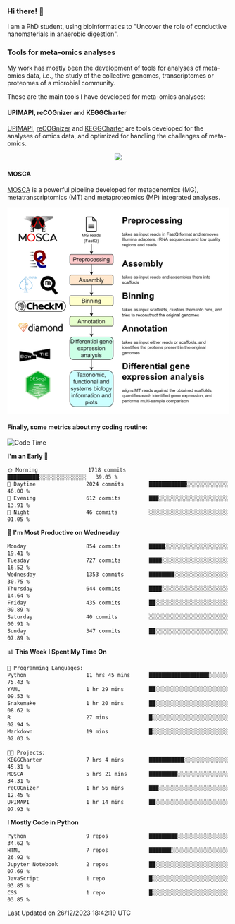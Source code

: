### Hi there! 👋

I am a PhD student, using bioinformatics to "Uncover the role of conductive nanomaterials in anaerobic digestion".

### Tools for meta-omics analyses

My work has mostly been the development of tools for analyses of meta-omics data, i.e., the study of the collective genomes, transcriptomes or proteomes of a microbial community.

These are the main tools I have developed for meta-omics analyses:

#### UPIMAPI, reCOGnizer and KEGGCharter

[UPIMAPI](https://github.com/iquasere/UPIMAPI), [reCOGnizer](https://github.com/iquasere/reCOGnizer) and [KEGGCharter](https://github.com/iquasere/KEGGCharter) are tools developed for the analyses of omics data, and optimized for handling the challenges of meta-omics.

<p align="center">
    <img src="assets/annotation_paper.png">
</p>

#### MOSCA

[MOSCA](https://github.com/iquasere/MOSCA) is a powerful pipeline developed for metagenomics (MG), metatranscriptomics (MT) and metaproteomics (MP) integrated analyses.

<p align="center">
    <img src="assets/mosca_workflow.png" align="center" width="700">
</p>


#### Finally, some metrics about my coding routine:

<!--START_SECTION:waka-->
![Code Time](http://img.shields.io/badge/Code%20Time-753%20hrs%2023%20mins-blue)

**I'm an Early 🐤** 

```text
🌞 Morning                1718 commits        ██████████░░░░░░░░░░░░░░░   39.05 % 
🌆 Daytime                2024 commits        ████████████░░░░░░░░░░░░░   46.00 % 
🌃 Evening                612 commits         ███░░░░░░░░░░░░░░░░░░░░░░   13.91 % 
🌙 Night                  46 commits          ░░░░░░░░░░░░░░░░░░░░░░░░░   01.05 % 
```
📅 **I'm Most Productive on Wednesday** 

```text
Monday                   854 commits         █████░░░░░░░░░░░░░░░░░░░░   19.41 % 
Tuesday                  727 commits         ████░░░░░░░░░░░░░░░░░░░░░   16.52 % 
Wednesday                1353 commits        ████████░░░░░░░░░░░░░░░░░   30.75 % 
Thursday                 644 commits         ████░░░░░░░░░░░░░░░░░░░░░   14.64 % 
Friday                   435 commits         ██░░░░░░░░░░░░░░░░░░░░░░░   09.89 % 
Saturday                 40 commits          ░░░░░░░░░░░░░░░░░░░░░░░░░   00.91 % 
Sunday                   347 commits         ██░░░░░░░░░░░░░░░░░░░░░░░   07.89 % 
```


📊 **This Week I Spent My Time On** 

```text
💬 Programming Languages: 
Python                   11 hrs 45 mins      ███████████████████░░░░░░   75.43 % 
YAML                     1 hr 29 mins        ██░░░░░░░░░░░░░░░░░░░░░░░   09.53 % 
Snakemake                1 hr 20 mins        ██░░░░░░░░░░░░░░░░░░░░░░░   08.62 % 
R                        27 mins             █░░░░░░░░░░░░░░░░░░░░░░░░   02.94 % 
Markdown                 19 mins             █░░░░░░░░░░░░░░░░░░░░░░░░   02.03 % 

🐱‍💻 Projects: 
KEGGCharter              7 hrs 4 mins        ███████████░░░░░░░░░░░░░░   45.31 % 
MOSCA                    5 hrs 21 mins       █████████░░░░░░░░░░░░░░░░   34.31 % 
reCOGnizer               1 hr 56 mins        ███░░░░░░░░░░░░░░░░░░░░░░   12.45 % 
UPIMAPI                  1 hr 14 mins        ██░░░░░░░░░░░░░░░░░░░░░░░   07.93 % 
```

**I Mostly Code in Python** 

```text
Python                   9 repos             █████████░░░░░░░░░░░░░░░░   34.62 % 
HTML                     7 repos             ███████░░░░░░░░░░░░░░░░░░   26.92 % 
Jupyter Notebook         2 repos             ██░░░░░░░░░░░░░░░░░░░░░░░   07.69 % 
JavaScript               1 repo              █░░░░░░░░░░░░░░░░░░░░░░░░   03.85 % 
CSS                      1 repo              █░░░░░░░░░░░░░░░░░░░░░░░░   03.85 % 
```




 Last Updated on 26/12/2023 18:42:19 UTC
<!--END_SECTION:waka-->
